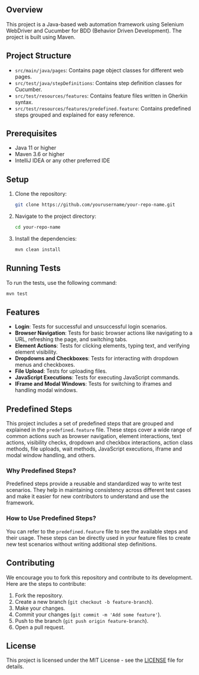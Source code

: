 ## Overview
This project is a Java-based web automation framework using Selenium WebDriver and Cucumber for BDD (Behavior Driven Development). The project is built using Maven.

## Project Structure
- `src/main/java/pages`: Contains page object classes for different web pages.
- `src/test/java/stepDefinitions`: Contains step definition classes for Cucumber.
- `src/test/resources/features`: Contains feature files written in Gherkin syntax.
- `src/test/resources/features/predefined.feature`: Contains predefined steps grouped and explained for easy reference.

## Prerequisites
- Java 11 or higher
- Maven 3.6 or higher
- IntelliJ IDEA or any other preferred IDE

## Setup
1. Clone the repository:
    ```sh
    git clone https://github.com/yourusername/your-repo-name.git
    ```
2. Navigate to the project directory:
    ```sh
    cd your-repo-name
    ```
3. Install the dependencies:
    ```sh
    mvn clean install
    ```

## Running Tests
To run the tests, use the following command:
```sh
mvn test
```

## Features
- **Login**: Tests for successful and unsuccessful login scenarios.
- **Browser Navigation**: Tests for basic browser actions like navigating to a URL, refreshing the page, and switching tabs.
- **Element Actions**: Tests for clicking elements, typing text, and verifying element visibility.
- **Dropdowns and Checkboxes**: Tests for interacting with dropdown menus and checkboxes.
- **File Upload**: Tests for uploading files.
- **JavaScript Executions**: Tests for executing JavaScript commands.
- **IFrame and Modal Windows**: Tests for switching to iframes and handling modal windows.

## Predefined Steps
This project includes a set of predefined steps that are grouped and explained in the `predefined.feature` file. These steps cover a wide range of common actions such as browser navigation, element interactions, text actions, visibility checks, dropdown and checkbox interactions, action class methods, file uploads, wait methods, JavaScript executions, iframe and modal window handling, and others.

### Why Predefined Steps? 
Predefined steps provide a reusable and standardized way to write test scenarios. They help in maintaining consistency across different test cases and make it easier for new contributors to understand and use the framework.

### How to Use Predefined Steps?
You can refer to the `predefined.feature` file to see the available steps and their usage. These steps can be directly used in your feature files to create new test scenarios without writing additional step definitions.

## Contributing
We encourage you to fork this repository and contribute to its development. Here are the steps to contribute:

1. Fork the repository.
2. Create a new branch (`git checkout -b feature-branch`).
3. Make your changes.
4. Commit your changes (`git commit -m 'Add some feature'`).
5. Push to the branch (`git push origin feature-branch`).
6. Open a pull request.

## License
This project is licensed under the MIT License - see the [LICENSE](LICENSE) file for details.
